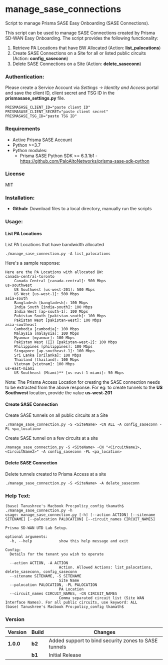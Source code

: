 # manage_sase_connections
Script to manage Prisma SASE Easy Onboarding (SASE Connections).

This script can be used to manage SASE Connections created by Prisma SD-WAN Easy Onboarding. 
The script provides the following functionality:
1. Retrieve PA Locations that have BW Allocated (Action: **list_palocations**)
2. Create SASE Connections on a Site for all or listed public circuits (Action: **config_saseconn**)
3. Delete SASE Connections on a Site (Action: **delete_saseconn**)

### Authentication:
Please create a Service Account via _Settings -> Identity and Access_ portal and save the client ID, client secret and TSG ID in the **prismasase_settings.py** file.

```
PRISMASASE_CLIENT_ID="paste client ID"
PRISMASASE_CLIENT_SECRET="paste client secret"
PRISMASASE_TSG_ID="paste TSG ID"
```

### Requirements
* Active Prisma SASE Account
* Python >=3.7
* Python modules:
    * Prisma SASE Python SDK >= 6.3.1b1 - <https://github.com/PaloAltoNetworks/prisma-sase-sdk-python>

### License
MIT

### Installation:
 - **Github:** Download files to a local directory, manually run the scripts

### Usage:
#### List PA Locations 
List PA Locations that have bandwidth allocated
```
./manage_sase_connection.py -A list_palocations
```

Here's a sample response:
```angular2html
Here are the PA Locations with allocated BW:
canada-central-toronto
	Canada Central [canada-central]: 500 Mbps
us-southwest
	US Southwest [us-west-201]: 500 Mbps
	US West [us-west-1]: 500 Mbps
asia-south
	Bangladesh [bangladesh]: 100 Mbps
	India South [india-south]: 100 Mbps
	India West [ap-south-1]: 100 Mbps
	Pakistan South [pakistan-south]: 100 Mbps
	Pakistan West [pakistan-west]: 100 Mbps
asia-southeast
	Cambodia [cambodia]: 100 Mbps
	Malaysia [malaysia]: 100 Mbps
	Myanmar [myanmar]: 100 Mbps
	Pakistan West (II) [pakistan-west-2]: 100 Mbps
	Philippines [philippines]: 100 Mbps
	Singapore [ap-southeast-1]: 100 Mbps
	Sri Lanka [srilanka]: 100 Mbps
	Thailand [thailand]: 100 Mbps
	Vietnam [vietnam]: 100 Mbps
us-east-miami
	US-Southeast (Miami)** [us-east-1-miami]: 50 Mbps
```
Note: The Prisma Access Location for creating the SASE connection needs to be extracted from the above response.
For eg: to create tunnels to the **US Southwest** location, provide the value **us-west-201**


#### Create SASE Connection
Create SASE tunnels on all public circuits at a Site
```
./manage_sase_connection.py -S <SiteName> -CN ALL -A config_saseconn -PL <pa_location>
```
Create SASE tunnel on a few circuits at a site
```
/manage_sase_connection.py -S <SiteName> -CN "<CircuitName1>,<CircuitName2>" -A config_saseconn -PL <pa_location>
```

#### Delete SASE Connection
Delete tunnels created to Prisma Access at a site
```
./manage_sase_connection.py -S <SiteName> -A delete_saseconn
```

### Help Text:
```
(base) Tanushree's Macbook Pro:policy_config tkamath$ ./manage_sase_connection.py -h
usage: manage_sase_connection.py [-h] [--action ACTION] [--sitename SITENAME] [--palocation PALOCATION] [--circuit_names CIRCUIT_NAMES]

Prisma SD-WAN UTD Lab Setup.

optional arguments:
  -h, --help            show this help message and exit

Config:
  Details for the tenant you wish to operate

  --action ACTION, -A ACTION
                        Action. Allowed Actions: list_palocations, delete_saseconn, config_saseconn
  --sitename SITENAME, -S SITENAME
                        Site Name
  --palocation PALOCATION, -PL PALOCATION
                        PA Location
  --circuit_names CIRCUIT_NAMES, -CN CIRCUIT_NAMES
                        Comma separated circuit list (Site WAN Interface Names). For all public circuits, use keyword: ALL
(base) Tanushree's Macbook Pro:policy_config tkamath$
```

### Version
| Version | Build | Changes |
| ------- | ----- | ------- |
| **1.0.0** | **b2** | Added support to bind security zones to SASE tunnels |
|           | **b1** | Initial Release |
